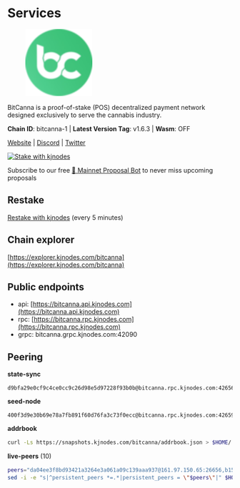 # Services

<figure><img src="https://raw.githubusercontent.com/kj89/cosmos-images/main/logos/bitcanna.png" width="150" alt=""><figcaption></figcaption></figure>

BitCanna is a proof-of-stake (POS) decentralized payment network designed exclusively to serve the cannabis industry. 

**Chain ID**: bitcanna-1 | **Latest Version Tag**: v1.6.3 | **Wasm**: OFF

[Website](https://www.bitcanna.io) | [Discord](https://discord.gg/9AVrzaVQvs) | [Twitter](https://twitter.com/BitCannaGlobal)

[![Stake with kjnodes](https://i.ibb.co/cr44Q8j/button-stake-with-kjnodes.png)](https://restake.app/bitcanna/bcnavaloper1aym6s8eza7kjvnxuwxufrzccz6vqvgnsc47cc7)

Subscribe to our free [🤖 Mainnet Proposal Bot](https://t.me/kjnodes_proposal_bot) to never miss upcoming proposals

## Restake

[Restake with kjnodes](https://restake.app/bitcanna/bcnavaloper1aym6s8eza7kjvnxuwxufrzccz6vqvgnsc47cc7) (every 5 minutes)
## Chain explorer
[https://explorer.kjnodes.com/bitcanna](https://explorer.kjnodes.com/bitcanna)

## Public endpoints

* api: [https://bitcanna.api.kjnodes.com](https://bitcanna.api.kjnodes.com)
* rpc: [https://bitcanna.rpc.kjnodes.com](https://bitcanna.rpc.kjnodes.com)
* grpc: bitcanna.grpc.kjnodes.com:42090

## Peering

**state-sync**

```text
d9bfa29e0cf9c4ce0cc9c26d98e5d97228f93b0b@bitcanna.rpc.kjnodes.com:42656
```

**seed-node**

```text
400f3d9e30b69e78a7fb891f60d76fa3c73f0ecc@bitcanna.rpc.kjnodes.com:42659
```

**addrbook**
```bash
curl -Ls https://snapshots.kjnodes.com/bitcanna/addrbook.json > $HOME/.bcna/config/addrbook.json
```

**live-peers** (10)
```bash
peers="da04ee3f8bd93421a3264e3a061a09c139aaa937@161.97.150.65:26656,b15c0fade5fc0a354b4ac3fd9cdd8a716cddd24a@136.144.182.191:26656,9428323a2f7d73dd45c72efdc147f1978e3aa449@45.143.196.110:13056,23671067d0fd40aec523290585c7d8e91034a771@65.108.43.170:26656,320d0d38559140608b72a361db44b2a8f14bf0d1@107.181.229.154:16656,751513c7cd42a2565c37ab482bbe66f4d92c2740@136.244.106.130:26656,c124ce0b508e8b9ed1c5b6957f362225659b5343@144.76.177.185:26656,88c6b1fa1c7fef98b4449b769eb2705476586664@65.109.92.241:21326,d2247f7b919f0781c90ee61958d7044665a22d38@169.155.169.55:26656,d9bfa29e0cf9c4ce0cc9c26d98e5d97228f93b0b@65.109.88.38:42656"
sed -i -e "s|^persistent_peers *=.*|persistent_peers = \"$peers\"|" $HOME/.bcna/config/config.toml
```

